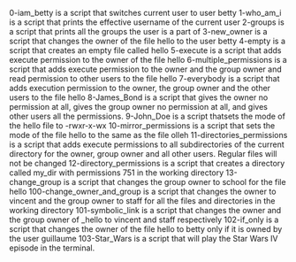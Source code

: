 0-iam_betty is a script that switches current user to user betty
1-who_am_i is a script that prints the effective username of the current user
2-groups is a script that prints all the groups the user is a part of
3-new_owner is a script that changes the owner of the file hello to the user betty
4-empty is a script that creates an empty file called hello
5-execute is a script that adds execute permission to the owner of the file hello
6-multiple_permissions is a script that adds execute permission to the owner and the group owner and read permission to other users to the file hello
7-everybody is a script that adds execution permission to the owner, the group owner and the other users to the file hello
8-James_Bond is a script that gives the owner no permission at all, gives the group owner no permission at all, and gives other users all the permissions.
9-John_Doe is a script thatsets the mode of the hello file to -rwxr-x-wx
10-mirror_permissions is a script that sets the mode of the file hello to the same as the file olleh
11-directories_permissions is a script that adds execute permissions to all subdirectories of the current directory for the owner, group owner and all other users. Regular files will not be changed
12-directory_permissions is a script that creates a directory called my_dir with permissions 751 in the working directory
13-change_group is a script that changes the group owner to school for the file hello
100-change_owner_and_group is a script that changes the owner to vincent and the group owner to staff for all the files and directories in the working directory
101-symbolic_link is a script that changes the owner and the group owner of _hello to vincent and staff respectively
102-if_only is a script that changes the owner of the file hello to betty only if it is owned by the user guillaume
103-Star_Wars is a script that will play the Star Wars IV episode in the terminal.
